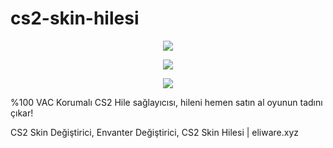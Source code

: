 # cs2-skin-hilesi
<p align=center><img src='https://cdn.discordapp.com/attachments/353245162165633035/1233906514331435179/image.png?ex=662f753d&is=662e23bd&hm=f189427eca8aee639664b4102ebec5ab30e24a304f84a2fe7ad633f577ec304c&'> </p> 

<p align=center><img src='https://cdn.discordapp.com/attachments/1231343392798019637/1233697225159217194/image.png?ex=663003d3&is=662eb253&hm=3a5143ef73183ce5d9eb615c205b98675171f280eccf09209ff2ee88a240e112&'> </p> 

<p align=center><img src='https://i.ytimg.com/vi/4dHum8X4XX8/maxresdefault.jpg'> </p> 

%100 VAC Korumalı CS2 Hile sağlayıcısı, hileni hemen satın al oyunun tadını çıkar!

CS2 Skin Değiştirici, Envanter Değiştirici, CS2 Skin Hilesi | eliware.xyz

